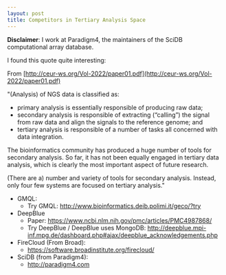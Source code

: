 ```yaml
---
layout: post
title: Competitors in Tertiary Analysis Space 
---
```


**Disclaimer**: I work at Paradigm4, the maintainers of the SciDB computational array database. 

I found this quote quite interesting:

From [http://ceur-ws.org/Vol-2022/paper01.pdf](http://ceur-ws.org/Vol-2022/paper01.pdf)

"(Analysis) of NGS data is classified as: 

- primary analysis is essentially responsible of producing raw data; 
- secondary analysis is responsible of extracting (“calling”) the signal from raw data and align the signals to the reference genome; and 
- tertiary analysis is responsible of a number of tasks all concerned with data integration.

The bioinformatics community has produced a huge number of tools for secondary analysis. So far, it has
not been equally engaged in tertiary data analysis, which is clearly the most important aspect of future
research. 

(There are a) number and variety of tools for secondary analysis. Instead, only four few systems
are focused on tertiary analysis."

- GMQL: 
	- Try GMQL: http://www.bioinformatics.deib.polimi.it/geco/?try 
- DeepBlue 
	- Paper: https://www.ncbi.nlm.nih.gov/pmc/articles/PMC4987868/ 
	- Try DeepBlue / DeepBlue uses MongoDB: http://deepblue.mpi-inf.mpg.de/dashboard.php#ajax/deepblue_acknowledgements.php 
- FireCloud (From Broad): 
	- https://software.broadinstitute.org/firecloud/
- SciDB (from Paradigm4):
	- http://paradigm4.com

